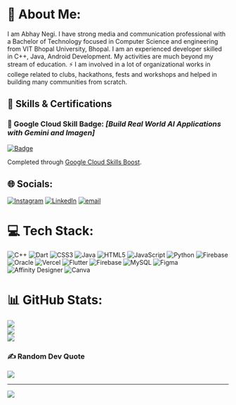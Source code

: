 
# 💫 About Me:
<p>I am Abhay Negi. I have strong media and communication professional with a Bachelor of Technology focused in Computer Science and engineering from VIT Bhopal University, Bhopal. I am an experienced developer skilled in C++, Java, Android Development. My activities are much beyond my stream of education. ⚡ I am involved in a lot of organizational works in college related to clubs, hackathons, fests and workshops and helped in building many communities from scratch.</p>


## 🧠 Skills & Certifications

### 🚀 Google Cloud Skill Badge: *[Build Real World AI Applications with Gemini and Imagen]*

[![Badge](https://images.credly.com/images/b7898c75-72ce-4304-b227-0aa7563aaca9/blob)](https://www.credly.com/badges/c3513ddb-50b5-4b83-a662-f464ad4d8331/public_url)

Completed through [Google Cloud Skills Boost](https://www.cloudskillsboost.google/).  



## 🌐 Socials:
[![Instagram](https://img.shields.io/badge/Instagram-%23E4405F.svg?logo=Instagram&logoColor=white)](https://instagram.com/abhay.20_04) [![LinkedIn](https://img.shields.io/badge/LinkedIn-%230077B5.svg?logo=linkedin&logoColor=white)](https://linkedin.com/in/abhay-negi-27023028a) [![email](https://img.shields.io/badge/Email-D14836?logo=gmail&logoColor=white)](mailto:anegi5560@gmail.com) 

# 💻 Tech Stack:
![C++](https://img.shields.io/badge/c++-%2300599C.svg?style=plastic&logo=c%2B%2B&logoColor=white) ![Dart](https://img.shields.io/badge/dart-%230175C2.svg?style=plastic&logo=dart&logoColor=white) ![CSS3](https://img.shields.io/badge/css3-%231572B6.svg?style=plastic&logo=css3&logoColor=white) ![Java](https://img.shields.io/badge/java-%23ED8B00.svg?style=plastic&logo=openjdk&logoColor=white) ![HTML5](https://img.shields.io/badge/html5-%23E34F26.svg?style=plastic&logo=html5&logoColor=white) ![JavaScript](https://img.shields.io/badge/javascript-%23323330.svg?style=plastic&logo=javascript&logoColor=%23F7DF1E) ![Python](https://img.shields.io/badge/python-3670A0?style=plastic&logo=python&logoColor=ffdd54) ![Firebase](https://img.shields.io/badge/firebase-%23039BE5.svg?style=plastic&logo=firebase) ![Oracle](https://img.shields.io/badge/Oracle-F80000?style=plastic&logo=oracle&logoColor=white) ![Vercel](https://img.shields.io/badge/vercel-%23000000.svg?style=plastic&logo=vercel&logoColor=white) ![Flutter](https://img.shields.io/badge/Flutter-%2302569B.svg?style=plastic&logo=Flutter&logoColor=white) ![Firebase](https://img.shields.io/badge/firebase-a08021?style=plastic&logo=firebase&logoColor=ffcd34) ![MySQL](https://img.shields.io/badge/mysql-4479A1.svg?style=plastic&logo=mysql&logoColor=white) ![Figma](https://img.shields.io/badge/figma-%23F24E1E.svg?style=plastic&logo=figma&logoColor=white) ![Affinity Designer](https://img.shields.io/badge/affinity%20desginer-%231B72BE.svg?style=plastic&logo=affinity-designer&logoColor=white) ![Canva](https://img.shields.io/badge/Canva-%2300C4CC.svg?style=plastic&logo=Canva&logoColor=white)
# 📊 GitHub Stats:
![](https://github-readme-stats.vercel.app/api?username=abhaynegi10&theme=dark&hide_border=false&include_all_commits=false&count_private=false)<br/>
![](https://nirzak-streak-stats.vercel.app/?user=abhaynegi10&theme=dark&hide_border=false)<br/>
![](https://github-readme-stats.vercel.app/api/top-langs/?username=abhaynegi10&theme=dark&hide_border=false&include_all_commits=false&count_private=false&layout=compact)

### ✍️ Random Dev Quote
![](https://quotes-github-readme.vercel.app/api?type=horizontal&theme=merko)

---
[![](https://visitcount.itsvg.in/api?id=abhaynegi10&icon=0&color=0)](https://visitcount.itsvg.in)

<!-- Proudly created with GPRM ( https://gprm.itsvg.in ) -->
